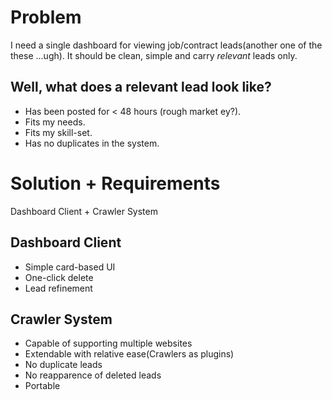 # Problem
I need a single dashboard for viewing job/contract leads(another one of the these ...ugh).
It should be clean, simple and carry *relevant* leads only.

## Well, what does a relevant lead look like?
- Has been posted for < 48 hours (rough market ey?). 
- Fits my needs.
- Fits my skill-set.
- Has no duplicates in the system.
  
# Solution + Requirements
Dashboard Client + Crawler System 

## Dashboard Client
- Simple card-based UI
- One-click delete
- Lead refinement

## Crawler System
- Capable of supporting multiple websites
- Extendable with relative ease(Crawlers as plugins)
- No duplicate leads
- No reapparence of deleted leads
- Portable